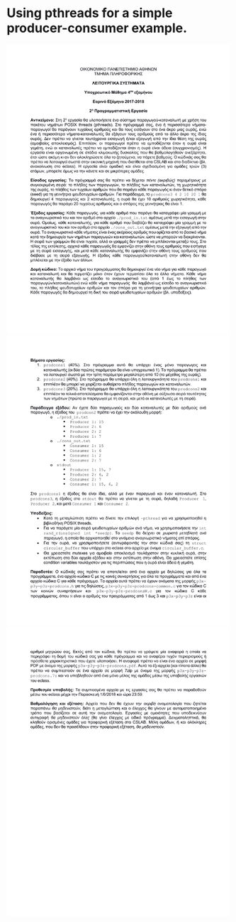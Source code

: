 # Using pthreads for a simple producer-consumer example.

![image](pdf/1.png)
![image](pdf/2.png)
![image](pdf/3.png)
